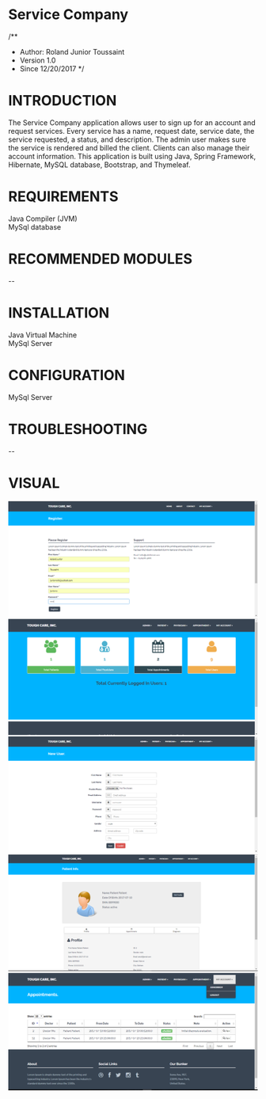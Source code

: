 # Service Company

/**
* Author:  Roland Junior Toussaint
* Version 1.0
* Since   12/20/2017
*/


# INTRODUCTION

The Service Company application allows user to sign up for an account and request services. Every service has a name, request date, service date, the service requested, a status, and description. The admin user makes sure the service is rendered and billed the client. Clients can also manage their account information. This application is built using Java, Spring Framework, Hibernate, MySQL database, Bootstrap, and Thymeleaf.


# REQUIREMENTS

Java Compiler (JVM) </br>
MySql database </br>



# RECOMMENDED MODULES

 -- </br>


# INSTALLATION

Java Virtual Machine </br>
MySql Server </br>


# CONFIGURATION

MySql Server </br>



# TROUBLESHOOTING

-- </br>

# VISUAL

![alt tag](https://github.com/juniorro/patient-appointment-system/blob/master/visual1.PNG) </br>
![alt tag](https://github.com/juniorro/patient-appointment-system/blob/master/visual2.PNG) </br>
![alt tag](https://github.com/juniorro/patient-appointment-system/blob/master/visual3.PNG) </br>
![alt tag](https://github.com/juniorro/patient-appointment-system/blob/master/visual4.PNG) </br>
![alt tag](https://github.com/juniorro/patient-appointment-system/blob/master/visual5.PNG) </br>

